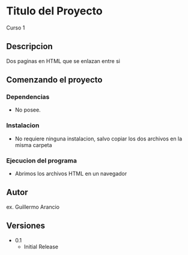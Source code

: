 # Titulo del Proyecto

Curso 1

## Descripcion

Dos paginas en HTML que se enlazan entre si

## Comenzando el proyecto

### Dependencias

- No posee.

### Instalacion

- No requiere ninguna instalacion, salvo copiar los dos archivos en la misma carpeta

### Ejecucion del programa

- Abrimos los archivos HTML en un navegador 

## Autor

ex. Guillermo Arancio  

## Versiones

- 0.1
  - Initial Release

